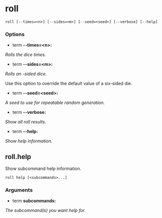 # roll

<!-- Generated by swift-argument-parser -->

```
roll [--times=<n>] [--sides=<m>] [--seed=<seed>] [--verbose] [--help]
```

### Options

- term **--times=\<n\>:**

*Rolls the dice <n> times.*


- term **--sides=\<m\>:**

*Rolls an <m>-sided dice.*

Use this option to override the default value of a six-sided die.


- term **--seed=\<seed\>:**

*A seed to use for repeatable random generation.*


- term **--verbose:**

*Show all roll results.*


- term **--help:**

*Show help information.*


## roll.help

Show subcommand help information.

```
roll help [<subcommands>...] 
```

### Arguments

- term **subcommands:**

*The subcommand(s) you want help for.*
